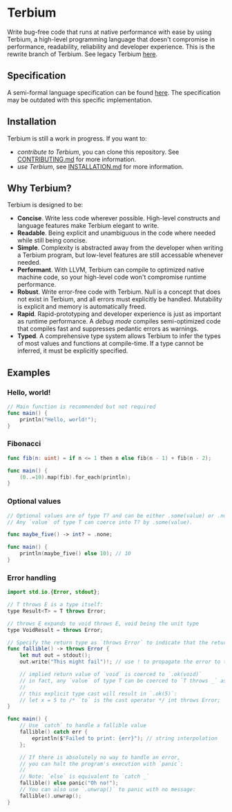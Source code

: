 # Terbium

Write bug-free code that runs at native performance with ease by using Terbium, a high-level programming language that doesn't compromise in performance, readability, reliability and developer experience. 
This is the rewrite branch of Terbium. See legacy Terbium [here](https://github.com/TerbiumLang/Terbium/tree/legacy).

## Specification

A semi-formal language specification can be found [here](https://jay3332.gitbook.io/terbium/spec). The specification may be outdated with this specific implementation.

## Installation

Terbium is still a work in progress. If you want to:

* *contribute to Terbium*, you can clone this repository. See [CONTRIBUTING.md](https://github.com/terbium-lang/terbium/blob/main/CONTRIBUTING.md) for more information.
* *use Terbium*, see [INSTALLATION.md](https://github.com/terbium-lang/terbium/blob/main/INSTALLATION.md) for more information.

## Why Terbium?

Terbium is designed to be:

* **Concise**. Write less code wherever possible. High-level constructs and language features make Terbium elegant to write.
* **Readable**. Being explicit and unambiguous in the code where needed while still being concise.
* **Simple**. Complexity is abstracted away from the developer when writing a Terbium program, but low-level features are still accessable whenever needed.
* **Performant**. With LLVM, Terbium can compile to optimized native machine code, so your high-level code won't compromise runtime performance.
* **Robust**. Write error-free code with Terbium. Null is a concept that does not exist in Terbium, and all errors must explicitly be handled. Mutability is explicit and memory is automatically freed.
* **Rapid**. Rapid-prototyping and developer experience is just as important as runtime performance. A *debug mode* compiles semi-optimized code that compiles fast and suppresses pedantic errors as warnings.
* **Typed**. A comprehensive type system allows Terbium to infer the types of most values and functions at compile-time. If a type cannot be inferred, it must be explicitly specified.

## Examples

### Hello, world!

```swift
// Main function is recommended but not required
func main() {
    println("Hello, world!");
}
```

### Fibonacci

```swift
func fib(n: uint) = if n <= 1 then n else fib(n - 1) + fib(n - 2);

func main() {
    (0..=10).map(fib).for_each(println);
}
```

### Optional values

```swift
// Optional values are of type T? and can be either .some(value) or .none
// Any `value` of type T can coerce into T? by .some(value).

func maybe_five() -> int? = .none;

func main() {
    println(maybe_five() else 10); // 10
}
```
### Error handling

```swift
import std.io.{Error, stdout};

// T throws E is a type itself:
type Result<T> = T throws Error;

// throws E expands to void throws E, void being the unit type
type VoidResult = throws Error;

// Specify the return type as `throws Error` to indicate that the return value might fail
func fallible() -> throws Error {
    let mut out = stdout();
    out.write("This might fail")!; // use ! to propagate the error to the function

    // implied return value of `void` is coerced to `.ok(void)`
    // in fact, any `value` of type T can be coerced to `T throws _` as `.ok(value)`
    //
    // this explicit type cast will result in `.ok(5)`:
    // let x = 5 to /* `to` is the cast operator */ int throws Error;
}

func main() {
    // Use `catch` to handle a fallible value
    fallible() catch err {
        eprintln($"Failed to print: {err}"); // string interpolation
    };

    // If there is absolutely no way to handle an error,
    // you can halt the program's execution with `panic`:
    //
    // Note: `else` is equivalent to `catch _`
    fallible() else panic("Oh no!");
    // You can also use `.unwrap()` to panic with no message:
    fallible().unwrap();
}
```
